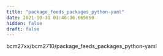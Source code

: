 ```yaml
---
title: "package_feeds_packages_python-yaml"
date: 2021-10-31 01:46:36.665650
hidden: false
draft: false
---
```


bcm27xx/bcm2710/package_feeds_packages_python-yaml


